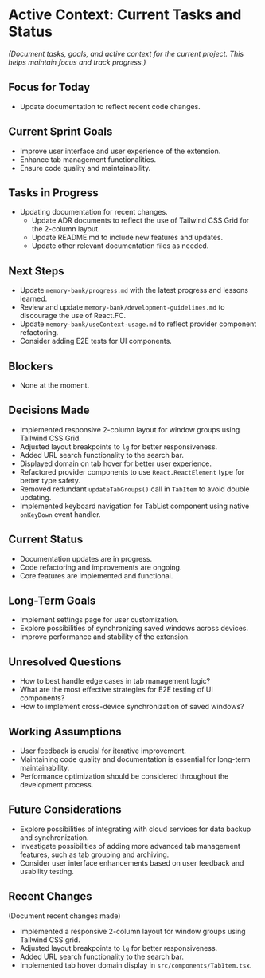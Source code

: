 # Active Context: Current Tasks and Status

_(Document tasks, goals, and active context for the current project. This helps maintain focus and track progress.)_

## Focus for Today

- Update documentation to reflect recent code changes.

## Current Sprint Goals

- Improve user interface and user experience of the extension.
- Enhance tab management functionalities.
- Ensure code quality and maintainability.

## Tasks in Progress

- Updating documentation for recent changes.
  - Update ADR documents to reflect the use of Tailwind CSS Grid for the 2-column layout.
  - Update README.md to include new features and updates.
  - Update other relevant documentation files as needed.

## Next Steps

- Update `memory-bank/progress.md` with the latest progress and lessons learned.
- Review and update `memory-bank/development-guidelines.md` to discourage the use of React.FC.
- Update `memory-bank/useContext-usage.md` to reflect provider component refactoring.
- Consider adding E2E tests for UI components.

## Blockers

- None at the moment.

## Decisions Made

- Implemented responsive 2-column layout for window groups using Tailwind CSS Grid.
- Adjusted layout breakpoints to `lg` for better responsiveness.
- Added URL search functionality to the search bar.
- Displayed domain on tab hover for better user experience.
- Refactored provider components to use `React.ReactElement` type for better type safety.
- Removed redundant `updateTabGroups()` call in `TabItem` to avoid double updating.
- Implemented keyboard navigation for TabList component using native `onKeyDown` event handler.

## Current Status

- Documentation updates are in progress.
- Code refactoring and improvements are ongoing.
- Core features are implemented and functional.

## Long-Term Goals

- Implement settings page for user customization.
- Explore possibilities of synchronizing saved windows across devices.
- Improve performance and stability of the extension.

## Unresolved Questions

- How to best handle edge cases in tab management logic?
- What are the most effective strategies for E2E testing of UI components?
- How to implement cross-device synchronization of saved windows?

## Working Assumptions

- User feedback is crucial for iterative improvement.
- Maintaining code quality and documentation is essential for long-term maintainability.
- Performance optimization should be considered throughout the development process.

## Future Considerations

- Explore possibilities of integrating with cloud services for data backup and synchronization.
- Investigate possibilities of adding more advanced tab management features, such as tab grouping and archiving.
- Consider user interface enhancements based on user feedback and usability testing.

## Recent Changes

(Document recent changes made)

- Implemented a responsive 2-column layout for window groups using Tailwind CSS grid.
- Adjusted layout breakpoints to `lg` for better responsiveness.
- Added URL search functionality to the search bar.
- Implemented tab hover domain display in `src/components/TabItem.tsx`.
